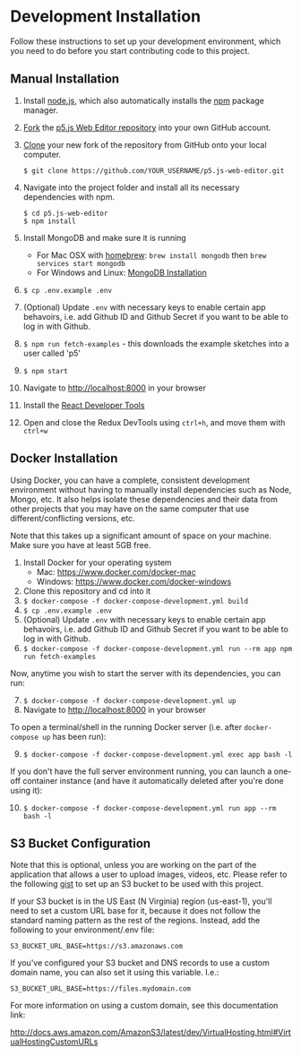 # Development Installation

Follow these instructions to set up your development environment, which you need to do before you start contributing code to this project.

## Manual Installation

1. Install [node.js](http://nodejs.org/), which also automatically installs the [npm](https://www.npmjs.org) package manager.
2. [Fork](https://help.github.com/articles/fork-a-repo) the [p5.js Web Editor repository](https://github.com/processing/p5.js-web-editor) into your own GitHub account.
3. [Clone](https://help.github.com/articles/cloning-a-repository/) your new fork of the repository from GitHub onto your local computer. 

   ```
   $ git clone https://github.com/YOUR_USERNAME/p5.js-web-editor.git
   ```

4. Navigate into the project folder and install all its necessary dependencies with npm.
   
   ```
   $ cd p5.js-web-editor
   $ npm install
   ```
5. Install MongoDB and make sure it is running
   * For Mac OSX with [homebrew](http://brew.sh/): `brew install mongodb` then `brew services start mongodb`
   * For Windows and Linux: [MongoDB Installation](https://docs.mongodb.com/manual/installation/)
6. `$ cp .env.example .env`
7. (Optional) Update `.env` with necessary keys to enable certain app behavoirs, i.e. add Github ID and Github Secret if you want to be able to log in with Github.
8. `$ npm run fetch-examples` - this downloads the example sketches into a user called 'p5'
9. `$ npm start`
10. Navigate to [http://localhost:8000](http://localhost:8000) in your browser
11. Install the [React Developer Tools](https://chrome.google.com/webstore/detail/react-developer-tools/fmkadmapgofadopljbjfkapdkoienihi?hl=en)
12. Open and close the Redux DevTools using `ctrl+h`, and move them with `ctrl+w`

## Docker Installation

Using Docker, you can have a complete, consistent development environment without having to manually install dependencies such as Node, Mongo, etc. It also helps isolate these dependencies and their data from other projects that you may have on the same computer that use different/conflicting versions, etc.

Note that this takes up a significant amount of space on your machine. Make sure you have at least 5GB free.

1. Install Docker for your operating system
   * Mac: https://www.docker.com/docker-mac
   * Windows: https://www.docker.com/docker-windows
2. Clone this repository and cd into it
3. `$ docker-compose -f docker-compose-development.yml build`
4. `$ cp .env.example .env`
5. (Optional) Update `.env` with necessary keys to enable certain app behavoirs, i.e. add Github ID and Github Secret if you want to be able to log in with Github.
6. `$ docker-compose -f docker-compose-development.yml run --rm app npm run fetch-examples`

Now, anytime you wish to start the server with its dependencies, you can run:

7. `$ docker-compose -f docker-compose-development.yml up`
8. Navigate to [http://localhost:8000](http://localhost:8000) in your browser

To open a terminal/shell in the running Docker server (i.e. after `docker-compose up` has been run):

9. `$ docker-compose -f docker-compose-development.yml exec app bash -l`

If you don't have the full server environment running, you can launch a one-off container instance (and have it automatically deleted after you're done using it):

10. `$ docker-compose -f docker-compose-development.yml run app --rm bash -l`

## S3 Bucket Configuration

Note that this is optional, unless you are working on the part of the application that allows a user to upload images, videos, etc. Please refer to the following [gist](https://gist.github.com/catarak/70c9301f0fd1ac2d6b58de03f61997e3) to set up an S3 bucket to be used with this project.

If your S3 bucket is in the US East (N Virginia) region (us-east-1), you'll
need to set a custom URL base for it, because it does not follow the standard
naming pattern as the rest of the regions. Instead, add the following to your
environment/.env file:

`S3_BUCKET_URL_BASE=https://s3.amazonaws.com`

If you've configured your S3 bucket and DNS records to use a custom domain
name, you can also set it using this variable. I.e.:

`S3_BUCKET_URL_BASE=https://files.mydomain.com`

For more information on using a custom domain, see this documentation link:

http://docs.aws.amazon.com/AmazonS3/latest/dev/VirtualHosting.html#VirtualHostingCustomURLs